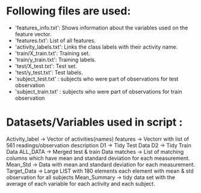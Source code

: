 Following files are used:
=========================================
- 'features_info.txt': Shows information about the variables used on the feature vector.
- 'features.txt': List of all features.
- 'activity_labels.txt': Links the class labels with their activity name.
- 'train/X_train.txt': Training set.
- 'train/y_train.txt': Training labels.
- 'test/X_test.txt': Test set.
- 'test/y_test.txt': Test labels.
- 'subject_test.txt' : subjects who were part of observations for test observation
- 'subject_train.txt' : subjects who were part of observations for train observation

Datasets/Variables used in script :
=========================================
Activity_label -> Vector of activities(names)
features -> Vectorr with list of 561 readings/observation description
D1 -> Tidy Test Data
D2 -> Tidy Train Data
ALL_DATA -> Merged test & train Data
matches  -> List of matching columns which have mean and standard deviation for each measurement.
Mean_Std -> Data with mean and standard deviation for each measurement.
Target_Data -> Large LIST with 180 elements each element with mean & std observation for all subjects
Mean_Summary -> tidy data set with the average of each variable for each activity and each subject. 
